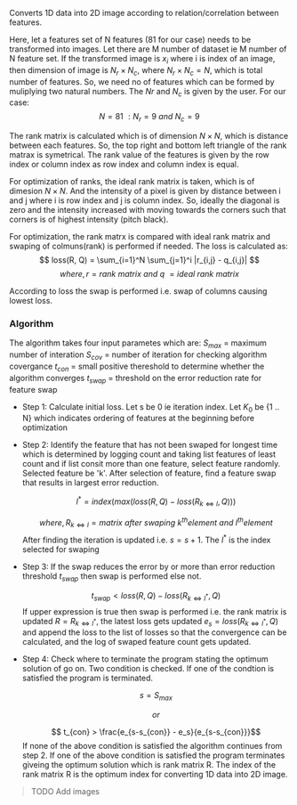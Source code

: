 Converts 1D data into 2D image according to relation/correlation between features.

Here, let a features set of N features (81 for our case) needs to be transformed into images. Let there are M number of dataset ie M number of N feature set. If the transformed image is $x_i$  where i is index of an image, then dimension of image is $N_r \times N_c$, where $N_r \times N_c = N$, which is total number of features. So, we need no of features which can be formed by muliplying two natural numbers. The $Nr$ and $N_c$ is given by the user. For our case:
$$ N = 81\ :N_r = 9\ and\ N_c = 9 $$

The rank matrix is calculated which is of dimension $N \times N$, which is distance between each features. So, the top right and bottom left triangle of the rank matrax is symetrical. The rank value of the features is given by the row index or column index as row index and column index is equal. 

For optimization of ranks, the ideal rank matrix is taken, which is of dimesion $N \times N$. And the intensity of a pixel is given by distance between  i and j where i is row index and j is column index. So, ideally the diagonal is zero and the intensity increased with moving towards the corners such that corners is of highest intensity (pitch black).

For optimization, the rank matrx is compared with ideal rank matrix and swaping of colmuns(rank) is performed if needed. The loss is calculated as:
$$ loss(R, Q) = \sum_{i=1}^N \sum_{j=1}^i |r_{i,j} - q_{i,j}| $$
$$ where, r = rank\ matrix\ and\ q\ = ideal\ rank\ matrix$$

According to loss the swap is performed i.e. swap of columns causing lowest loss. 

### Algorithm
The algorithm takes four input parametes which are:
$S_{max}$ = maximum number of interation 
$S_{cov}$ = number of iteration for checking algorithm covergance
$t_{con}$ = small positive thereshold to determine whether the algorithm converges
$t_{swap}$ = threshold on the error reduction rate for feature swap

- Step 1:
	Calculate initial loss. Let s be 0 ie iteration index. Let $K_0$ be {1 .. N} which indicates ordering of features at the beginning before optimization
- Step 2:
	Identify the feature that has not been swaped for longest time which is determined by logging count and taking list features of least count and if list consit more than one feature, select feature randomly. Selected feature be 'k'. After selection of feature, find a feature swap that results in largest error reduction.
	
	$$ l^* = index(max(loss(R, Q) - loss(R_{k\Leftrightarrow l}, Q))) $$
	
	$$ where, R_{k\Leftrightarrow l} = matrix\ after\ swaping\ k^{th} element\ and\ l^{th} element$$
	After finding the iteration is updated i.e. $s = s + 1$. The $l^*$ is the index selected for swaping
- Step 3:
	If the swap reduces the error by or more than error reduction threshold $t_{swap}$ then swap is performed else not.
	
	$$ t_{swap} < loss(R, Q) - loss(R_{k\Leftrightarrow l^*}, Q)$$
	If upper expression is true then swap is performed i.e. the rank matrix is updated $R = R_{k\Leftrightarrow l^*}$, the latest loss gets updated $e_s = loss(R_{k\Leftrightarrow l^*}, Q)$ and append the loss to the list of losses so that the convergence can be calculated, and the log of swaped feature count gets updated.
- Step 4:
	Check where to terminate the program stating the optimum solution of go on. Two condition is checked. If one of the condtion is satisfied the program is terminated.
	
	$$ s = S_{max} $$
	
	$$ or $$
	
	$$ t_{con} > \frac{e_{s-s_{con}} - e_s}{e_{s-s_{con}}}$$
	If none of the above condition is satisfied the algorithm continues from step 2.
	If one of the above condition is satisfied the program terminates giveing the optimum solution which is rank matrix R. The index of the rank matrix R is the optimum index for converting 1D data into 2D image.

> TODO Add images